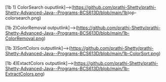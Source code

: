[1b 1) ColorSearch ouputlink]-->(https://github.com/prathi-Shetty/prathi-Shetty-Advanced-Java--Programs-BCS613D/blob/main/1b)op-colorsearch.png)

[1b 2)ColorRemoval outputlink]-->(https://github.com/prathi-Shetty/prathi-Shetty-Advanced-Java--Programs-BCS613D/blob/main/1b-ColorRemoval.png)

[1b 3)SortColors outputlink]-->(https://github.com/prathi-Shetty/prathi-Shetty-Advanced-Java--Programs-BCS613D/blob/main/1b-ColorSort.png)

[1b 4)ExtactColors outputlink]-->(https://github.com/prathi-Shetty/prathi-Shetty-Advanced-Java--Programs-BCS613D/blob/main/1b-ExtractColors.png)
